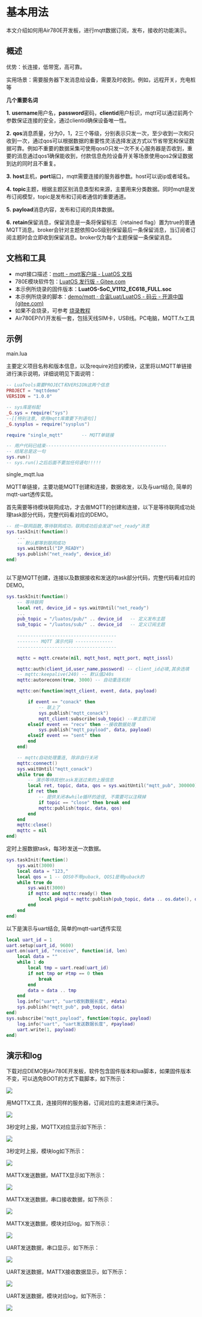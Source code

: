 # 基本用法

本文介绍如何用Air780E开发板，进行mqtt数据订阅，发布，接收的功能演示。

## 概述

优势：长连接，低带宽，高可靠。

实用场景：需要服务器下发消息给设备，需要及时收到。例如，远程开关，充电桩等

**几个重要名词**

**1.** **username**用户名，**password**密码，**clientid**用户标识，mqtt可以通过前两个参数保证连接的安全，通过clientid确保设备唯一性。

**2.** **qos**消息质量，分为0，1，2三个等级，分别表示只发一次，至少收到一次和只收到一次，通过qos可以根据数据的重要性灵活选择发送方式以节省带宽和保证数据可靠。例如不重要的数据采集可使用qos0只发一次不关心服务器是否收到，重要的消息通过qos1确保能收到，付款信息危险设备开关等场景使用qos2保证数据到达的同时且不重复。

**3.** **host**主机，**port**端口，mqtt需要连接的服务器参数。host可以说ip或者域名。

**4.** **topic**主题，根据主题区别消息类型和来源，主要用来分类数据。同时mqtt是发布订阅模型，topic是发布和订阅者通信的重要通道。

**5.** **payload**消息内容，发布和订阅的具体数据。

**6.** **retain**保留消息，保留消息是一条将保留标志（retained flag）置为true的普通MQTT消息。broker会针对主题依照QoS级别保留最后一条保留消息，当订阅者订阅主题时会立即收到保留消息。broker仅为每个主题保留一条保留消息。

## 文档和工具

- mqtt接口描述：[mqtt - mqtt客户端 - LuatOS 文档](https://wiki.luatos.com/api/mqtt.html)
- 780E模块软件包：[LuatOS 发行版 - Gitee.com](https://gitee.com/openLuat/LuatOS/releases)
- 本示例所烧录的固件版本：**LuatOS-SoC_V1112_EC618_FULL.soc**
- 本示例所烧录的脚本：[demo/mqtt · 合宙Luat/LuatOS - 码云 - 开源中国 (gitee.com)](https://gitee.com/openLuat/LuatOS/tree/master/demo/mqtt)
- 如果不会烧录，可参考 [烧录教程](https://doc.openluat.com/wiki/21?wiki_page_id=6072)
- Air780EP(V)开发板一套，包括天线SIM卡，USB线。PC电脑，MQTT.fx工具

## 示例

main.lua

主要定义项目名称和版本信息，以及require对应的模块，这里将以MQTT单链接进行演示说明，详细说明见下面说明：

``` lua
-- LuaTools需要PROJECT和VERSION这两个信息
PROJECT = "mqttdemo"
VERSION = "1.0.0"

-- sys库是标配
_G.sys = require("sys")
--[[特别注意, 使用mqtt库需要下列语句]]
_G.sysplus = require("sysplus")

require "single_mqtt"       -- MQTT单链接

-- 用户代码已结束---------------------------------------------
-- 结尾总是这一句
sys.run()
-- sys.run()之后后面不要加任何语句!!!!!
```

single_mqtt.lua

MQTT单链接，主要功能MQTT创建和连接，数据收发，以及与uart结合, 简单的mqtt-uart透传实现。

首先需要等待模块联网成功，才去做MQTT的创建和连接，以下是等待联网成功处理task部分代码，完整代码看对应的DEMO。

``` lua
-- 统一联网函数,等待联网成功，联网成功后会发送"net_ready"消息
sys.taskInit(function()
    ...
    -- 默认都等到联网成功
    sys.waitUntil("IP_READY")
    sys.publish("net_ready", device_id)
end)
        
```

以下是MQTT创建，连接以及数据接收和发送的task部分代码，完整代码看对应的DEMO。

``` lua
sys.taskInit(function()
    -- 等待联网
    local ret, device_id = sys.waitUntil("net_ready")
    ...
    pub_topic = "/luatos/pub/" .. device_id   -- 定义发布主题
    sub_topic = "/luatos/sub/" .. device_id   -- 定义订阅主题
        
    -------------------------------------
    -------- MQTT 演示代码 --------------
    -------------------------------------

    mqttc = mqtt.create(nil, mqtt_host, mqtt_port, mqtt_isssl)

    mqttc:auth(client_id,user_name,password) -- client_id必填,其余选填
    -- mqttc:keepalive(240) -- 默认值240s
    mqttc:autoreconn(true, 3000) -- 自动重连机制

    mqttc:on(function(mqtt_client, event, data, payload)

        if event == "conack" then
            -- 联上了
            sys.publish("mqtt_conack")
            mqtt_client:subscribe(sub_topic) --单主题订阅
        elseif event == "recv" then --接收数据处理  
            sys.publish("mqtt_payload", data, payload)
        elseif event == "sent" then
        end
    end)

    -- mqttc自动处理重连, 除非自行关闭
    mqttc:connect()
	sys.waitUntil("mqtt_conack")
    while true do
        -- 演示等待其他task发送过来的上报信息
        local ret, topic, data, qos = sys.waitUntil("mqtt_pub", 300000)
        if ret then
            -- 提供关闭本while循环的途径, 不需要可以注释掉
            if topic == "close" then break end
            mqttc:publish(topic, data, qos)
        end
    end
    mqttc:close()
    mqttc = nil
end)      
```

定时上报数据task，每3秒发送一次数据。

``` lua
sys.taskInit(function()
    sys.wait(3000)
	local data = "123,"
	local qos = 1 -- QOS0不带puback, QOS1是带puback的
    while true do
        sys.wait(3000)
        if mqttc and mqttc:ready() then
            local pkgid = mqttc:publish(pub_topic, data .. os.date(), qos)
        end
    end
end)        
```

以下是演示与uart结合, 简单的mqtt-uart透传实现

``` lua
local uart_id = 1
uart.setup(uart_id, 9600)
uart.on(uart_id, "receive", function(id, len)
    local data = ""
    while 1 do
        local tmp = uart.read(uart_id)
        if not tmp or #tmp == 0 then
            break
        end
        data = data .. tmp
    end
    log.info("uart", "uart收到数据长度", #data)
    sys.publish("mqtt_pub", pub_topic, data)
end)
sys.subscribe("mqtt_payload", function(topic, payload)
    log.info("uart", "uart发送数据长度", #payload)
    uart.write(1, payload)
end)       
```

## 演示和log

下载对应DEMO到Air780E开发板，软件包含固件版本和lua脚本，如果固件版本不变，可以选免BOOT的方式下载脚本，如下所示：

![](image/mqtt-basic1.png)

用MQTTX工具，连接同样的服务器，订阅对应的主题来进行演示。

![](image/mqtt-basic2.png)

3秒定时上报，MQTTX对应显示如下所示：

![](image/mqtt-basic3.png)

3秒定时上报，模块log如下所示：

![](image/mqtt-basic4.png)

MATTX发送数据，MATTX显示如下所示：

![](image/mqtt-basic5.png)

MATTX发送数据，串口接收数据，如下所示：

![](image/mqtt-basic6.png)

MATTX发送数据，模块对应log，如下所示：

![](image/mqtt-basic7.png)

UART发送数据，串口显示，如下所示：

![](image/mqtt-basic8.png)

UART发送数据，MATTX接收数据显示，如下所示：

![](image/mqtt-basic9.png)

UART发送数据，模块对应log，如下所示：

![](image/mqtt-basic10.png)
